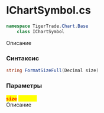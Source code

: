 
# IChartSymbol.cs
```csharp
namespace TigerTrade.Chart.Base  
    class IChartSymbol
```

Описание

### Синтаксис
```csharp
string FormatSizeFull(Decimal size)
```

### Параметры
<mark style="color:red;">**`size`**</mark> <mark style="color:yellow;">`Decimal`</mark>  
 Описание  
  

                    
                    